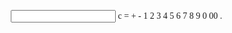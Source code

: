 <html lang="en">
<head>
    <meta charset="UTF-8">
    <meta http-equiv="X-UA-Compatible" content="IE=edge">
    <meta name="viewport" content="width=device-width, initial-scale=1.0">
    <title>Simple Calculator</title>
    <link rel="stylesheet" href="./style.css">
    <link rel="preconnect" href="https://fonts.gstatic.com">
<link href="https://fonts.googleapis.com/css2?family=Poppins:wght@300&display=swap" rel="stylesheet">
    <style>
        *{
    font-family: "Poppins", Calibri;
    margin: 0;
    padding: 0;
    box-sizing: border-box;
}

body{
    display: flex;
    justify-content: center;
    align-items: center;
    min-height: 100%;
    background-image: linear-gradient(to bottom right, red, green, yellow);
}

.calculator{
    position: relative;
    display: grid;
    margin-top:10px ;
    width: 25%;

}

.calculator .value{
    grid-column: span 4;
    height: 90%;
    text-align: right;
    border: none;
    outline: none;
    padding: 10px;
    font-size: 20px;
}

.calculator span{
    display: grid;
    width: 100%;
    height: 150%;
    color: white;
    padding: 20px;
    background: navy;
    place-items: center;
    border: 1px solid rgba(0, 0, 0, 0.493);
}

.calculator span:active{
    background: rgb(142, 35, 35);
    color: blue;
}

.calculator span.clear{
    grid-column: span 3;
    background: rgb(221, 8, 44);
}

.calculator span.plus{
    grid-column: span 2;
}

.calculator span.minus{
    grid-column: span 2;
}

.calculator span.bottom{
    height: 100%;
}
    </style>
</head>
<body>
    <form action="#" class="calculator" name="calc">
        <input type="text" class="value" name="text" readonly="">
        <span class="num clear" onclick="document.calc.text.value =''">c</span>
        <span class="num" onclick="document.calc.text.value = eval(calc.text.value)">=</span>
        <span class="num plus" onclick="document.calc.text.value +='+'">+</span>
        <span class="num minus" onclick="document.calc.text.value +='-'">-</span>
        <span class="num" onclick="document.calc.text.value +='1'">1</span>
        <span class="num" onclick="document.calc.text.value +='2'">2</span>
        <span class="num" onclick="document.calc.text.value +='3'">3</span>
        <span class="num" onclick="document.calc.text.value +='4'">4</span>
        <span class="num" onclick="document.calc.text.value +='5'">5</span>
        <span class="num" onclick="document.calc.text.value +='6'">6</span>
        <span class="num" onclick="document.calc.text.value +='7'">7</span>
        <span class="num" onclick="document.calc.text.value +='8'">8</span>
        <span class="num bottom" onclick="document.calc.text.value +='9'">9</span>
        <span class="num bottom" onclick="document.calc.text.value +='0'">0</span>
        <span class="num bottom" onclick="document.calc.text.value +='00'">00</span>
        <span class="num bottom" onclick="document.calc.text.value +='.'">.</span>
        
   </form>
    <script>
    function disNum(a){
    document.calc.text.value += a;
}

function clearNum(){
    document.calc.text.value = '';
}

function evalResult(){
    var result = eval(calc.text.value);
    document.calc.text.value = result;
}
   </script>
</body>
</html>
</body>
</html>
